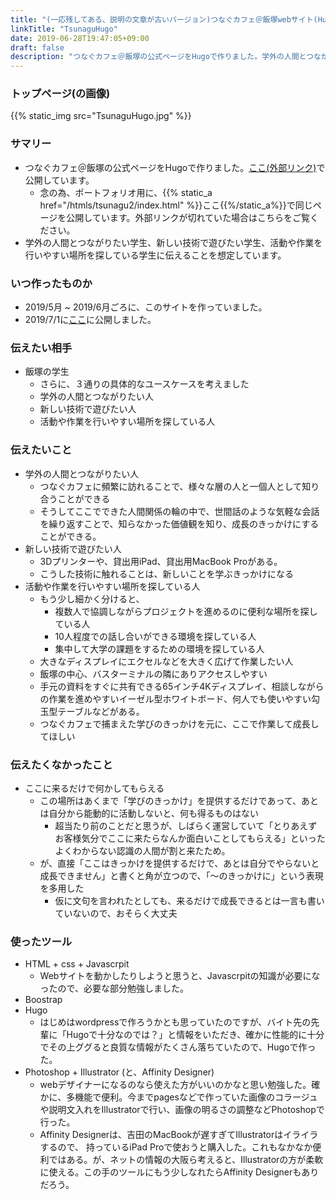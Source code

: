 ```yaml
---
title: "(一応残してある、説明の文章が古いバージョン)つなぐカフェ＠飯塚webサイト(Hugoバージョン)"
linkTitle: "TsunaguHugo"
date: 2019-06-28T19:47:05+09:00
draft: false
description: "つなぐカフェ＠飯塚の公式ページをHugoで作りました。学外の人間とつながりたい学生、新しい技術で遊びたい学生、活動や作業を行いやすい場所を探している学生に伝えることを想定しています。"
---
```


### トップページ(の画像)
<div class="container">
<div class="row">
<div class="col-md-6">
{{% static_img src="TsunaguHugo.jpg" %}}
</div>
</div>
</div>


### サマリー
- つなぐカフェ＠飯塚の公式ページをHugoで作りました。<a href="http://www.tsunagucafe.com">ここ(外部リンク)</a>で公開しています。
  - 念の為、ポートフォリオ用に、{{% static_a href="/htmls/tsunagu2/index.html" %}}ここ{{%/static_a%}}で同じページを公開しています。外部リンクが切れていた場合はこちらをご覧ください。
- 学外の人間とつながりたい学生、新しい技術で遊びたい学生、活動や作業を行いやすい場所を探している学生に伝えることを想定しています。

### いつ作ったものか
- 2019/5月 ~ 2019/6月ごろに、このサイトを作っていました。
- 2019/7/1に<a href="http://www.tsunagucafe.com">ここ</a>に公開しました。

### 伝えたい相手
- 飯塚の学生
  - さらに、３通りの具体的なユースケースを考えました
  - 学外の人間とつながりたい人
  - 新しい技術で遊びたい人
  - 活動や作業を行いやすい場所を探している人

### 伝えたいこと
- 学外の人間とつながりたい人
  - つなぐカフェに頻繁に訪れることで、様々な層の人と一個人として知り合うことができる
  - そうしてここでできた人間関係の輪の中で、世間話のような気軽な会話を繰り返すことで、知らなかった価値観を知り、成長のきっかけにすることができる。
- 新しい技術で遊びたい人
  - 3Dプリンターや、貸出用iPad、貸出用MacBook Proがある。
  - こうした技術に触れることは、新しいことを学ぶきっかけになる
- 活動や作業を行いやすい場所を探している人
  - もう少し細かく分けると、
      - 複数人で協調しながらプロジェクトを進めるのに便利な場所を探している人
      - 10人程度での話し合いができる環境を探している人
      - 集中して大学の課題をするための環境を探している人
  - 大きなディスプレイにエクセルなどを大きく広げて作業したい人
  - 飯塚の中心、バスターミナルの隣にありアクセスしやすい
  - 手元の資料をすぐに共有できる65インチ4Kディスプレイ、相談しながらの作業を進めやすいイーゼル型ホワイトボード、何人でも使いやすい勾玉型テーブルなどがある。
  - つなぐカフェで捕まえた学びのきっかけを元に、ここで作業して成長してほしい

### 伝えたくなかったこと
- ここに来るだけで何かしてもらえる
  - この場所はあくまで「学びのきっかけ」を提供するだけであって、あとは自分から能動的に活動しないと、何も得るものはない
      - 超当たり前のことだと思うが、しばらく運営していて「とりあえずお客様気分でここに来たらなんか面白いことしてもらえる」といったよくわからない認識の人間が割と来たため。
  - が、直接「ここはきっかけを提供するだけで、あとは自分でやらないと成長できません」と書くと角が立つので、「〜のきっかけに」という表現を多用した
    - 仮に文句を言われたとしても、来るだけで成長できるとは一言も書いていないので、おそらく大丈夫


### 使ったツール
- HTML + css + Javascrpit
  - Webサイトを動かしたりしようと思うと、Javascrpitの知識が必要になったので、必要な部分勉強しました。
- Boostrap
- Hugo
  - はじめはwordpressで作ろうかとも思っていたのですが、バイト先の先輩に「Hugoで十分なのでは？」と情報をいただき、確かに性能的に十分でその上ググると良質な情報がたくさん落ちていたので、Hugoで作った。
- Photoshop + Illustrator (と、Affinity Designer)
  - webデザイナーになるのなら使えた方がいいのかなと思い勉強した。確かに、多機能で便利。今までpagesなどで作っていた画像のコラージュや説明文入れをIllustratorで行い、画像の明るさの調整などPhotoshopで行った。
  - Affinity Designerは、吉田のMacBookが遅すぎてIllustratorはイライラするので、 持っているiPad Proで使おうと購入した。これもなかなか便利ではある。が、ネットの情報の大阪ら考えると、Illustratorの方が柔軟に使える。この手のツールにもう少しなれたらAffinity Designerもありだろう。

